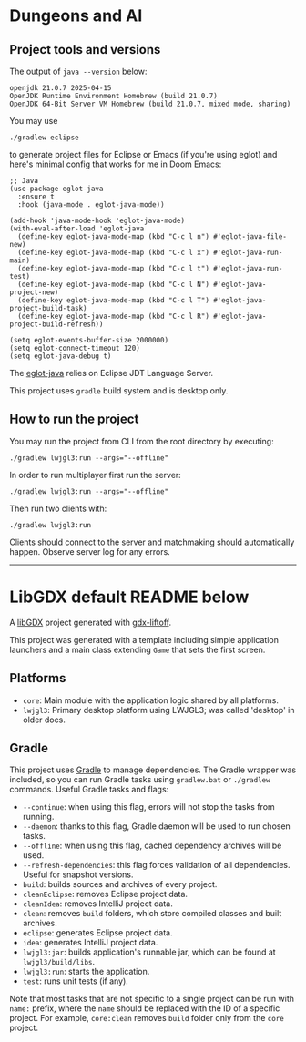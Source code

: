 # Dungeons and AI

## Project tools and versions
The output of `java --version` below:
```
openjdk 21.0.7 2025-04-15
OpenJDK Runtime Environment Homebrew (build 21.0.7)
OpenJDK 64-Bit Server VM Homebrew (build 21.0.7, mixed mode, sharing)
```

You may use
```
./gradlew eclipse
```
to generate project files for Eclipse or Emacs (if you're using eglot) and here's minimal config that works for me in Doom Emacs:
```elisp
;; Java
(use-package eglot-java
  :ensure t
  :hook (java-mode . eglot-java-mode))

(add-hook 'java-mode-hook 'eglot-java-mode)
(with-eval-after-load 'eglot-java
  (define-key eglot-java-mode-map (kbd "C-c l n") #'eglot-java-file-new)
  (define-key eglot-java-mode-map (kbd "C-c l x") #'eglot-java-run-main)
  (define-key eglot-java-mode-map (kbd "C-c l t") #'eglot-java-run-test)
  (define-key eglot-java-mode-map (kbd "C-c l N") #'eglot-java-project-new)
  (define-key eglot-java-mode-map (kbd "C-c l T") #'eglot-java-project-build-task)
  (define-key eglot-java-mode-map (kbd "C-c l R") #'eglot-java-project-build-refresh))

(setq eglot-events-buffer-size 2000000)
(setq eglot-connect-timeout 120)
(setq eglot-java-debug t)
```

The [eglot-java](https://github.com/yveszoundi/eglot-java) relies on Eclipse JDT Language Server.

This project uses `gradle` build system and is desktop only.

## How to run the project
You may run the project from CLI from the root directory by executing:
```
./gradlew lwjgl3:run --args="--offline"
```

In order to run multiplayer first run the server:
```
./gradlew lwjgl3:run --args="--offline"
```

Then run two clients with:
```
./gradlew lwjgl3:run
```

Clients should connect to the server and matchmaking should automatically happen. Observe server log for any errors.

-----

# LibGDX default README below

A [libGDX](https://libgdx.com/) project generated with [gdx-liftoff](https://github.com/libgdx/gdx-liftoff).

This project was generated with a template including simple application launchers and a main class extending `Game` that sets the first screen.

## Platforms

- `core`: Main module with the application logic shared by all platforms.
- `lwjgl3`: Primary desktop platform using LWJGL3; was called 'desktop' in older docs.

## Gradle

This project uses [Gradle](https://gradle.org/) to manage dependencies.
The Gradle wrapper was included, so you can run Gradle tasks using `gradlew.bat` or `./gradlew` commands.
Useful Gradle tasks and flags:

- `--continue`: when using this flag, errors will not stop the tasks from running.
- `--daemon`: thanks to this flag, Gradle daemon will be used to run chosen tasks.
- `--offline`: when using this flag, cached dependency archives will be used.
- `--refresh-dependencies`: this flag forces validation of all dependencies. Useful for snapshot versions.
- `build`: builds sources and archives of every project.
- `cleanEclipse`: removes Eclipse project data.
- `cleanIdea`: removes IntelliJ project data.
- `clean`: removes `build` folders, which store compiled classes and built archives.
- `eclipse`: generates Eclipse project data.
- `idea`: generates IntelliJ project data.
- `lwjgl3:jar`: builds application's runnable jar, which can be found at `lwjgl3/build/libs`.
- `lwjgl3:run`: starts the application.
- `test`: runs unit tests (if any).

Note that most tasks that are not specific to a single project can be run with `name:` prefix, where the `name` should be replaced with the ID of a specific project.
For example, `core:clean` removes `build` folder only from the `core` project.
